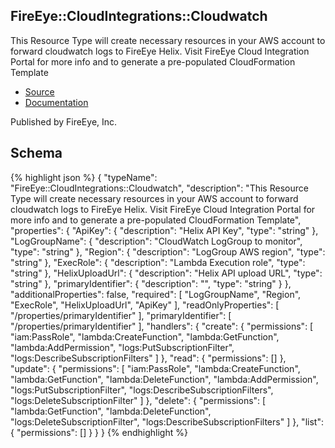 
## FireEye::CloudIntegrations::Cloudwatch

This Resource Type will create necessary resources in your AWS account to forward cloudwatch logs to FireEye Helix. Visit FireEye Cloud Integration Portal for more info and to generate a pre-populated CloudFormation Template

- [Source]() 
- [Documentation]()

Published by FireEye, Inc.

## Schema
{% highlight json %}
{
    "typeName": "FireEye::CloudIntegrations::Cloudwatch",
    "description": "This Resource Type will create necessary resources in your AWS account to forward cloudwatch logs to FireEye Helix. Visit FireEye Cloud Integration Portal for more info and to generate a pre-populated CloudFormation Template",
    "properties": {
        "ApiKey": {
            "description": "Helix API Key",
            "type": "string"
        },
        "LogGroupName": {
            "description": "CloudWatch LogGroup to monitor",
            "type": "string"
        },
        "Region": {
            "description": "LogGroup AWS region",
            "type": "string"
        },
        "ExecRole": {
            "description": "Lambda Execution role",
            "type": "string"
        },
        "HelixUploadUrl": {
            "description": "Helix API upload URL",
            "type": "string"
        },
        "primaryIdentifier": {
            "description": "",
            "type": "string"
        }
    },
    "additionalProperties": false,
    "required": [
        "LogGroupName",
        "Region",
        "ExecRole",
        "HelixUploadUrl",
        "ApiKey"
    ],
    "readOnlyProperties": [
        "/properties/primaryIdentifier"
    ],
    "primaryIdentifier": [
        "/properties/primaryIdentifier"
    ],
    "handlers": {
        "create": {
            "permissions": [
                "iam:PassRole",
                "lambda:CreateFunction",
                "lambda:GetFunction",
                "lambda:AddPermission",
                "logs:PutSubscriptionFilter",
                "logs:DescribeSubscriptionFilters"
            ]
        },
        "read": {
            "permissions": []
        },
        "update": {
            "permissions": [
                "iam:PassRole",
                "lambda:CreateFunction",
                "lambda:GetFunction",
                "lambda:DeleteFunction",
                "lambda:AddPermission",
                "logs:PutSubscriptionFilter",
                "logs:DescribeSubscriptionFilters",
                "logs:DeleteSubscriptionFilter"
            ]
        },
        "delete": {
            "permissions": [
                "lambda:GetFunction",
                "lambda:DeleteFunction",
                "logs:DeleteSubscriptionFilter",
                "logs:DescribeSubscriptionFilters"
            ]
        },
        "list": {
            "permissions": []
        }
    }
}
{% endhighlight %}
